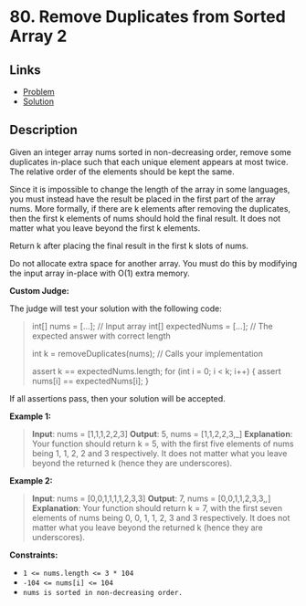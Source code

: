 # 80. Remove Duplicates from Sorted Array 2

## Links

- [Problem](https://leetcode.com/problems/remove-duplicates-from-sorted-array-ii/description/?envType=study-plan-v2&envId=top-interview-150)
- [Solution](./solution.py)

## Description

Given an integer array nums sorted in non-decreasing order, remove some duplicates in-place such that each unique element appears at most twice. The relative order of the elements should be kept the same.

Since it is impossible to change the length of the array in some languages, you must instead have the result be placed in the first part of the array nums. More formally, if there are k elements after removing the duplicates, then the first k elements of nums should hold the final result. It does not matter what you leave beyond the first k elements.

Return k after placing the final result in the first k slots of nums.

Do not allocate extra space for another array. You must do this by modifying the input array in-place with O(1) extra memory.

**Custom Judge:**

The judge will test your solution with the following code:

> int[] nums = [...]; // Input array
> int[] expectedNums = [...]; // The expected answer with correct length
>
> int k = removeDuplicates(nums); // Calls your implementation
>
> assert k == expectedNums.length;
> for (int i = 0; i < k; i++) {
>     assert nums[i] == expectedNums[i];
> }

If all assertions pass, then your solution will be accepted.

**Example 1:**

> **Input**: nums = [1,1,1,2,2,3]
> **Output**: 5, nums = [1,1,2,2,3,_]
> **Explanation**: Your function should return k = 5, with the first five elements of nums being 1, 1, 2, 2 and 3 respectively.
> It does not matter what you leave beyond the returned k (hence they are underscores).

**Example 2:**

> **Input**: nums = [0,0,1,1,1,1,2,3,3]
> **Output**: 7, nums = [0,0,1,1,2,3,3,_,_]
> **Explanation**: Your function should return k = 7, with the first seven elements of nums being 0, 0, 1, 1, 2, 3 and 3 respectively.
> It does not matter what you leave beyond the returned k (hence they are underscores).

**Constraints:**

- `1 <= nums.length <= 3 * 104`
- `-104 <= nums[i] <= 104`
- `nums is sorted in non-decreasing order.`
